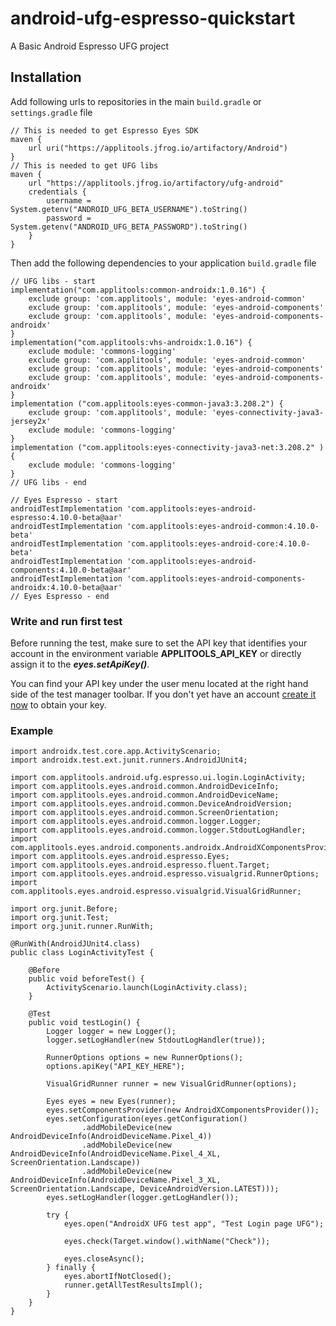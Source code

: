 # android-ufg-espresso-quickstart
A Basic Android Espresso UFG project


## Installation

Add following urls to repositories in the main `build.gradle` or `settings.gradle` file
```
// This is needed to get Espresso Eyes SDK 
maven {
    url uri("https://applitools.jfrog.io/artifactory/Android")
}
// This is needed to get UFG libs
maven {
    url "https://applitools.jfrog.io/artifactory/ufg-android"
    credentials {
        username = System.getenv("ANDROID_UFG_BETA_USERNAME").toString()
        password = System.getenv("ANDROID_UFG_BETA_PASSWORD").toString()
    }
}
```

Then add the following dependencies to your application `build.gradle` file
```
// UFG libs - start
implementation("com.applitools:common-androidx:1.0.16") {
    exclude group: 'com.applitools', module: 'eyes-android-common'
    exclude group: 'com.applitools', module: 'eyes-android-components'
    exclude group: 'com.applitools', module: 'eyes-android-components-androidx'
}
implementation("com.applitools:vhs-androidx:1.0.16") {
    exclude module: 'commons-logging'
    exclude group: 'com.applitools', module: 'eyes-android-common'
    exclude group: 'com.applitools', module: 'eyes-android-components'
    exclude group: 'com.applitools', module: 'eyes-android-components-androidx'
}
implementation ("com.applitools:eyes-common-java3:3.208.2") {
    exclude group: 'com.applitools', module: 'eyes-connectivity-java3-jersey2x'
    exclude module: 'commons-logging'
}
implementation ("com.applitools:eyes-connectivity-java3-net:3.208.2" ){
    exclude module: 'commons-logging'
}
// UFG libs - end

// Eyes Espresso - start
androidTestImplementation 'com.applitools:eyes-android-espresso:4.10.0-beta@aar'
androidTestImplementation 'com.applitools:eyes-android-common:4.10.0-beta'
androidTestImplementation 'com.applitools:eyes-android-core:4.10.0-beta'
androidTestImplementation 'com.applitools:eyes-android-components:4.10.0-beta@aar'
androidTestImplementation 'com.applitools:eyes-android-components-androidx:4.10.0-beta@aar'
// Eyes Espresso - end
```

### Write and run first test

Before running the test, make sure to set the API key that identifies your account in the environment variable
**APPLITOOLS_API_KEY** or directly assign it to the ***eyes.setApiKey()***.

You can find your API key under the user menu located at the right hand side of the test manager toolbar.
If you don't yet have an account [create it now](https://applitools.com/users/register) to obtain your key.

### Example

```
import androidx.test.core.app.ActivityScenario;
import androidx.test.ext.junit.runners.AndroidJUnit4;

import com.applitools.android.ufg.espresso.ui.login.LoginActivity;
import com.applitools.eyes.android.common.AndroidDeviceInfo;
import com.applitools.eyes.android.common.AndroidDeviceName;
import com.applitools.eyes.android.common.DeviceAndroidVersion;
import com.applitools.eyes.android.common.ScreenOrientation;
import com.applitools.eyes.android.common.logger.Logger;
import com.applitools.eyes.android.common.logger.StdoutLogHandler;
import com.applitools.eyes.android.components.androidx.AndroidXComponentsProvider;
import com.applitools.eyes.android.espresso.Eyes;
import com.applitools.eyes.android.espresso.fluent.Target;
import com.applitools.eyes.android.espresso.visualgrid.RunnerOptions;
import com.applitools.eyes.android.espresso.visualgrid.VisualGridRunner;

import org.junit.Before;
import org.junit.Test;
import org.junit.runner.RunWith;

@RunWith(AndroidJUnit4.class)
public class LoginActivityTest {

    @Before
    public void beforeTest() {
        ActivityScenario.launch(LoginActivity.class);
    }

    @Test
    public void testLogin() {
        Logger logger = new Logger();
        logger.setLogHandler(new StdoutLogHandler(true));

        RunnerOptions options = new RunnerOptions();
        options.apiKey("API_KEY_HERE");

        VisualGridRunner runner = new VisualGridRunner(options);

        Eyes eyes = new Eyes(runner);
        eyes.setComponentsProvider(new AndroidXComponentsProvider());
        eyes.setConfiguration(eyes.getConfiguration()
                .addMobileDevice(new AndroidDeviceInfo(AndroidDeviceName.Pixel_4))
                .addMobileDevice(new AndroidDeviceInfo(AndroidDeviceName.Pixel_4_XL, ScreenOrientation.Landscape))
                .addMobileDevice(new AndroidDeviceInfo(AndroidDeviceName.Pixel_3_XL, ScreenOrientation.Landscape, DeviceAndroidVersion.LATEST)));
        eyes.setLogHandler(logger.getLogHandler());

        try {
            eyes.open("AndroidX UFG test app", "Test Login page UFG");

            eyes.check(Target.window().withName("Check"));

            eyes.closeAsync();
        } finally {
            eyes.abortIfNotClosed();
            runner.getAllTestResultsImpl();
        }
    }
}
```
